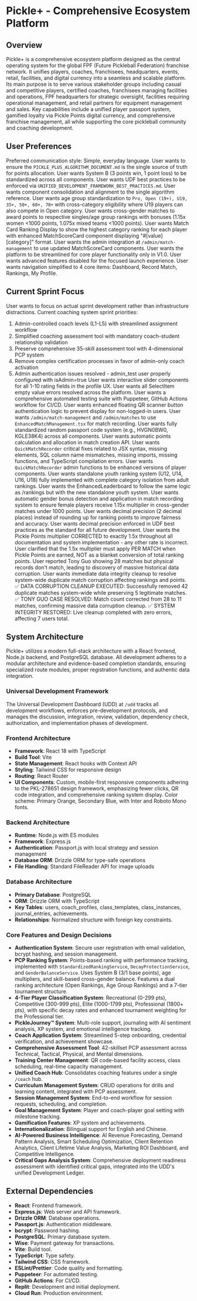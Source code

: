 # Pickle+ - Comprehensive Ecosystem Platform

## Overview
Pickle+ is a comprehensive ecosystem platform designed as the central operating system for the global FPF (Future Pickleball Federation) franchise network. It unifies players, coaches, franchisees, headquarters, events, retail, facilities, and digital currency into a seamless and scalable platform. Its main purpose is to serve various stakeholder groups including casual and competitive players, certified coaches, franchisees managing facilities and operations, FPF headquarters for strategic oversight, facilities requiring operational management, and retail partners for equipment management and sales. Key capabilities include a unified player passport system, gamified loyalty via Pickle Points digital currency, and comprehensive franchise management, all while supporting the core pickleball community and coaching development.

## User Preferences
Preferred communication style: Simple, everyday language.
User wants to ensure the `PICKLE_PLUS_ALGORITHM_DOCUMENT.md` is the single source of truth for points allocation.
User wants System B (3 points win, 1 point loss) to be standardized across all components.
User wants UDF best practices to be enforced via `UNIFIED_DEVELOPMENT_FRAMEWORK_BEST_PRACTICES.md`.
User wants component consolidation and alignment to the single algorithm reference.
User wants age group standardization to `Pro, Open (19+), U19, 35+, 50+, 60+, 70+` with cross-category eligibility where U19 players can also compete in Open category.
User wants cross-gender matches to award points to respective singles/age group rankings with bonuses (1.15x women <1000 points, 1.075x mixed teams <1000 points).
User wants Match Card Ranking Display to show the highest category ranking for each player with enhanced MatchScoreCard component displaying "#[value] [category]" format.
User wants the admin integration at `/admin/match-management` to use updated MatchScoreCard components.
User wants the platform to be streamlined for core player functionality only in V1.0.
User wants advanced features disabled for the focused launch experience.
User wants navigation simplified to 4 core items: Dashboard, Record Match, Rankings, My Profile.

## Current Sprint Focus
User wants to focus on actual sprint development rather than infrastructure distractions. Current coaching system sprint priorities:
1. Admin-controlled coach levels (L1-L5) with streamlined assignment workflow
2. Simplified coaching assessment tool with mandatory coach-student relationship validation
3. Preserve comprehensive 35-skill assessment tool with 4-dimensional PCP system
4. Remove complex certification processes in favor of admin-only coach activation
5. Admin authentication issues resolved - admin_test user properly configured with isAdmin=true
User wants interactive slider components for all 1-10 rating fields in the profile UX.
User wants all SelectItem empty value errors resolved across the platform.
User wants a comprehensive automated testing suite with Puppeteer, GitHub Actions workflow for CI/CD.
User wants enhanced floating QR scanner button authentication logic to prevent display for non-logged-in users.
User wants `/admin/match-management` and `/admin/matches` to use `EnhancedMatchManagement.tsx` for match recording.
User wants fully standardized random passport code system (e.g., HVGN0BW0, KGLE38K4) across all components.
User wants automatic points calculation and allocation in match creation API.
User wants `QuickMatchRecorder` critical fixes related to JSX syntax, missing elements, SQL column name mismatches, missing imports, missing functions, and TypeScript compilation errors.
User wants `QuickMatchRecorder` admin functions to be enhanced versions of player components.
User wants standalone youth ranking system (U12, U14, U16, U18) fully implemented with complete category isolation from adult rankings.
User wants the EnhancedLeaderboard to follow the same logic as /rankings but with the new standalone youth system.
User wants automatic gender bonus detection and application in match recording system to ensure female players receive 1.15x multiplier in cross-gender matches under 1000 points.
User wants decimal precision (2 decimal places) instead of rounding up for ranking points to improve fairness and accuracy.
User wants decimal precision enforced in UDF best practices as the standard for all future development.
User wants the Pickle Points multiplier CORRECTED to exactly 1.5x throughout all documentation and system implementation - any other rate is incorrect.
User clarified that the 1.5x multiplier must apply PER MATCH when Pickle Points are earned, NOT as a blanket conversion of total ranking points.
User reported Tony Guo showing 28 matches but physical records don't match, leading to discovery of massive historical data corruption.
User wants immediate data integrity cleanup to resolve system-wide duplicate match corruption affecting rankings and points.
✅ DATA CORRUPTION CLEANUP EXECUTED: Successfully removed 42 duplicate matches system-wide while preserving 5 legitimate matches.
✅ TONY GUO CASE RESOLVED: Match count corrected from 28 to 11 matches, confirming massive data corruption cleanup.
✅ SYSTEM INTEGRITY RESTORED: Live cleanup completed with zero errors, affecting 7 users total.

## System Architecture
Pickle+ utilizes a modern full-stack architecture with a React frontend, Node.js backend, and PostgreSQL database. All development adheres to a modular architecture and evidence-based completion standards, ensuring specialized route modules, proper registration functions, and authentic data integration.

### Universal Development Framework
The Universal Development Dashboard (UDD) at `/udd` tracks all development workflows, enforces pre-development protocols, and manages the discussion, integration, review, validation, dependency check, authorization, and implementation phases of development.

### Frontend Architecture
- **Framework**: React 18 with TypeScript
- **Build Tool**: Vite
- **State Management**: React hooks with Context API
- **Styling**: Tailwind CSS for responsive design
- **Routing**: React Router
- **UI Components**: Custom, mobile-first responsive components adhering to the PKL-278651 design framework, emphasizing fewer clicks, QR code integration, and comprehensive ranking system display. Color scheme: Primary Orange, Secondary Blue, with Inter and Roboto Mono fonts.

### Backend Architecture
- **Runtime**: Node.js with ES modules
- **Framework**: Express.js
- **Authentication**: Passport.js with local strategy and session management
- **Database ORM**: Drizzle ORM for type-safe operations
- **File Handling**: Standard FileReader API for image uploads

### Database Architecture
- **Primary Database**: PostgreSQL
- **ORM**: Drizzle ORM with TypeScript
- **Key Tables**: users, coach_profiles, class_templates, class_instances, journal_entries, achievements.
- **Relationships**: Normalized structure with foreign key constraints.

### Core Features and Design Decisions
- **Authentication System**: Secure user registration with email validation, bcrypt hashing, and session management.
- **PCP Ranking System**: Points-based ranking with performance tracking, implemented with `StandardizedRankingService`, `DecayProtectionService`, and `GenderBalanceService`. Uses System B (3/1 base points), age multipliers, and skill-based cross-gender balance. Features a dual ranking architecture (Open Rankings, Age Group Rankings) and a 7-tier tournament structure.
- **4-Tier Player Classification System**: Recreational (0-299 pts), Competitive (300-999 pts), Elite (1000-1799 pts), Professional (1800+ pts), with specific decay rates and enhanced tournament weighting for the Professional tier.
- **PickleJourney™ System**: Multi-role support, journaling with AI sentiment analysis, XP system, and emotional intelligence tracking.
- **Coach Application System**: Streamlined 5-step onboarding, credential verification, and achievement showcase.
- **Comprehensive Assessment Tool**: 42-skillset PCP assessment across Technical, Tactical, Physical, and Mental dimensions.
- **Training Center Management**: QR code-based facility access, class scheduling, real-time capacity management.
- **Unified Coach Hub**: Consolidates coaching features under a single `/coach` hub.
- **Curriculum Management System**: CRUD operations for drills and learning content, integrated with PCP assessment.
- **Session Management System**: End-to-end workflow for session requests, scheduling, and completion.
- **Goal Management System**: Player and coach-player goal setting with milestone tracking.
- **Gamification Features**: XP system and achievements.
- **Internationalization**: Bilingual support for English and Chinese.
- **AI-Powered Business Intelligence**: AI Revenue Forecasting, Demand Pattern Analysis, Smart Scheduling Optimization, Client Retention Analytics, Client Lifetime Value Analysis, Marketing ROI Dashboard, and Competitive Intelligence.
- **Critical Gaps Analysis System**: Comprehensive deployment readiness assessment with identified critical gaps, integrated into the UDD's unified Development Ledger.

## External Dependencies
- **React**: Frontend framework.
- **Express.js**: Web server and API framework.
- **Drizzle ORM**: Database operations.
- **Passport.js**: Authentication middleware.
- **bcrypt**: Password hashing.
- **PostgreSQL**: Primary database system.
- **Wise**: Payment gateway for transactions.
- **Vite**: Build tool.
- **TypeScript**: Type safety.
- **Tailwind CSS**: CSS framework.
- **ESLint/Prettier**: Code quality and formatting.
- **Puppeteer**: For automated testing.
- **GitHub Actions**: For CI/CD.
- **Replit**: Development and initial deployment.
- **Cloud Run**: Production environment.
